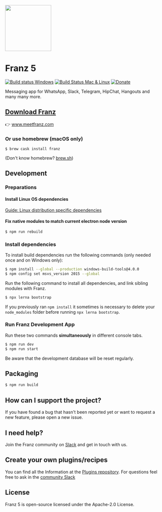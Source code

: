 <img src="./build-helpers/images/icon.png" alt="" width="150"/>

# Franz 5
[![Build status Windows](https://ci.appveyor.com/api/projects/status/9yman4ye19x4274o/branch/master?svg=true)](https://ci.appveyor.com/project/adlk/franz/branch/master)
 [![Build Status Mac & Linux](https://travis-ci.com/meetfranz/franz.svg?branch=master)](https://travis-ci.com/meetfranz/franz) [![Donate](https://img.shields.io/badge/Donate-PayPal-green.svg)](https://meetfranz.com/payment.html)

Messaging app for WhatsApp, Slack, Telegram, HipChat, Hangouts and many many more.

## [Download Franz](https://www.meetfranz.com)
👉 www.meetfranz.com

### Or use homebrew (macOS only)

`$ brew cask install franz`

(Don't know homebrew? [brew.sh](https://brew.sh/))

## Development

### Preparations

#### Install Linux OS dependencies
[Guide: Linux distribution specific dependencies](docs/linux.md)

#### Fix native modules to match current electron node version
```bash
$ npm run rebuild
```

### Install dependencies
To install build dependencies run the following commands (only needed once and on Windows only):
```bash
$ npm install --global --production windows-build-tools@4.0.0
$ npm config set msvs_version 2015 --global
```

Run the following command to install all dependencies, and link sibling modules with Franz.
```bash
$ npx lerna bootstrap
```

If you previously ran `npm install` it sometimes is necessary to delete your `node_modules` folder before running `npx lerna bootstrap`. 

### Run Franz Development App
Run these two commands __simultaneously__ in different console tabs.

```bash
$ npm run dev
$ npm run start
```
Be aware that the development database will be reset regularly.

## Packaging
```bash
$ npm run build
```

## How can I support the project?
If you have found a bug that hasn't been reported yet or want to request a new feature, please open a new issue.

## I need help?
Join the Franz community on [Slack](http://slack.franz.im) and get in touch with us.

## Create your own plugins/recipes
You can find all the Information at the [Plugins repository](https://github.com/meetfranz/plugins).
For questions feel free to ask in the [community Slack](http://slack.franz.im)

## License
Franz 5 is open-source licensed under the Apache-2.0 License.
